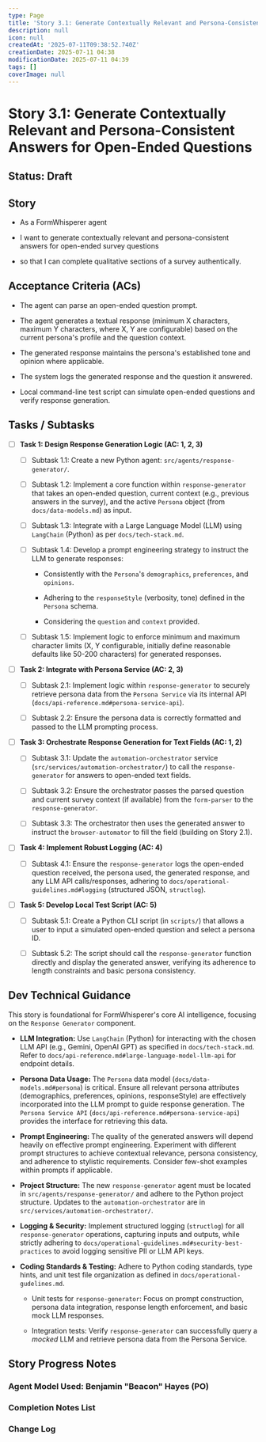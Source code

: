 ```yaml
---
type: Page
title: 'Story 3.1: Generate Contextually Relevant and Persona-Consistent Answers for Open-Ended Questions'
description: null
icon: null
createdAt: '2025-07-11T09:38:52.740Z'
creationDate: 2025-07-11 04:38
modificationDate: 2025-07-11 04:39
tags: []
coverImage: null
---
```


# Story 3.1: Generate Contextually Relevant and Persona-Consistent Answers for Open-Ended Questions

## Status: Draft

## Story

- As a FormWhisperer agent

- I want to generate contextually relevant and persona-consistent answers for open-ended survey questions

- so that I can complete qualitative sections of a survey authentically.

## Acceptance Criteria (ACs)

- The agent can parse an open-ended question prompt.

- The agent generates a textual response (minimum X characters, maximum Y characters, where X, Y are configurable) based on the current persona's profile and the question context.

- The generated response maintains the persona's established tone and opinion where applicable.

- The system logs the generated response and the question it answered.

- Local command-line test script can simulate open-ended questions and verify response generation.

## Tasks / Subtasks

- [ ] **Task 1: Design Response Generation Logic (AC: 1, 2, 3)**

    - [ ] Subtask 1.1: Create a new Python agent: `src/agents/response-generator/`.

    - [ ] Subtask 1.2: Implement a core function within `response-generator` that takes an open-ended question, current context (e.g., previous answers in the survey), and the active `Persona` object (from `docs/data-models.md`) as input.

    - [ ] Subtask 1.3: Integrate with a Large Language Model (LLM) using `LangChain` (Python) as per `docs/tech-stack.md`.

    - [ ] Subtask 1.4: Develop a prompt engineering strategy to instruct the LLM to generate responses:

        - Consistently with the `Persona`'s `demographics`, `preferences`, and `opinions`.

        - Adhering to the `responseStyle` (verbosity, tone) defined in the `Persona` schema.

        - Considering the `question` and `context` provided.

    - [ ] Subtask 1.5: Implement logic to enforce minimum and maximum character limits (X, Y configurable, initially define reasonable defaults like 50-200 characters) for generated responses.

- [ ] **Task 2: Integrate with Persona Service (AC: 2, 3)**

    - [ ] Subtask 2.1: Implement logic within `response-generator` to securely retrieve persona data from the `Persona Service` via its internal API (`docs/api-reference.md#persona-service-api`).

    - [ ] Subtask 2.2: Ensure the persona data is correctly formatted and passed to the LLM prompting process.

- [ ] **Task 3: Orchestrate Response Generation for Text Fields (AC: 1, 2)**

    - [ ] Subtask 3.1: Update the `automation-orchestrator` service (`src/services/automation-orchestrator/`) to call the `response-generator` for answers to open-ended text fields.

    - [ ] Subtask 3.2: Ensure the orchestrator passes the parsed question and current survey context (if available) from the `form-parser` to the `response-generator`.

    - [ ] Subtask 3.3: The orchestrator then uses the generated answer to instruct the `browser-automator` to fill the field (building on Story 2.1).

- [ ] **Task 4: Implement Robust Logging (AC: 4)**

    - [ ] Subtask 4.1: Ensure the `response-generator` logs the open-ended question received, the persona used, the generated response, and any LLM API calls/responses, adhering to `docs/operational-guidelines.md#logging` (structured JSON, `structlog`).

- [ ] **Task 5: Develop Local Test Script (AC: 5)**

    - [ ] Subtask 5.1: Create a Python CLI script (in `scripts/`) that allows a user to input a simulated open-ended question and select a persona ID.

    - [ ] Subtask 5.2: The script should call the `response-generator` function directly and display the generated answer, verifying its adherence to length constraints and basic persona consistency.

## Dev Technical Guidance

This story is foundational for FormWhisperer's core AI intelligence, focusing on the `Response Generator` component.

- **LLM Integration:** Use `LangChain` (Python) for interacting with the chosen LLM API (e.g., Gemini, OpenAI GPT) as specified in `docs/tech-stack.md`. Refer to `docs/api-reference.md#large-language-model-llm-api` for endpoint details.

- **Persona Data Usage:** The `Persona` data model (`docs/data-models.md#persona`) is critical. Ensure all relevant persona attributes (demographics, preferences, opinions, responseStyle) are effectively incorporated into the LLM prompt to guide response generation. The `Persona Service API` (`docs/api-reference.md#persona-service-api`) provides the interface for retrieving this data.

- **Prompt Engineering:** The quality of the generated answers will depend heavily on effective prompt engineering. Experiment with different prompt structures to achieve contextual relevance, persona consistency, and adherence to stylistic requirements. Consider few-shot examples within prompts if applicable.

- **Project Structure:** The new `response-generator` agent must be located in `src/agents/response-generator/` and adhere to the Python project structure. Updates to the `automation-orchestrator` are in `src/services/automation-orchestrator/`.

- **Logging & Security:** Implement structured logging (`structlog`) for all `response-generator` operations, capturing inputs and outputs, while strictly adhering to `docs/operational-guidelines.md#security-best-practices` to avoid logging sensitive PII or LLM API keys.

- **Coding Standards & Testing:** Adhere to Python coding standards, type hints, and unit test file organization as defined in `docs/operational-gudelines.md`.

    - Unit tests for `response-generator`: Focus on prompt construction, persona data integration, response length enforcement, and basic mock LLM responses.

    - Integration tests: Verify `response-generator` can successfully query a *mocked* LLM and retrieve persona data from the Persona Service.

## Story Progress Notes

### Agent Model Used: Benjamin "Beacon" Hayes (PO)

### Completion Notes List

### Change Log

